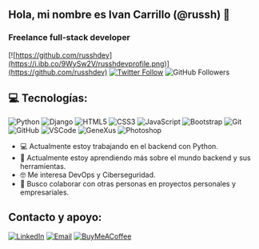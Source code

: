 ## Hola, mi nombre es Ivan Carrillo (@russh) 👋
### Freelance full-stack developer
[![https://github.com/russhdev](https://i.ibb.co/9WySw2V/russhdevprofile.png)](https://github.com/russhdev)
[![Twitter Follow](https://img.shields.io/twitter/follow/russhdevmx?style=social)](https://twitter.com/russhdevmx)
![GitHub Followers](https://img.shields.io/github/followers/russhdev?style=social)

## 💻 Tecnologías:
![Python](https://img.shields.io/badge/Python-ffd747?style=for-the-badge&logo=python&logoColor=white&labelColor=3775a8)
![Django](https://img.shields.io/badge/Django-092e20?style=for-the-badge&logo=django&logoColor=white&labelColor=101010)
![HTML5](https://img.shields.io/badge/HTML5-e14e1d?style=for-the-badge&logo=html5&logoColor=white&labelColor=101010)
![CSS3](https://img.shields.io/badge/CSS3-0277bd?style=for-the-badge&logo=css3&logoColor=white&labelColor=101010)
![JavaScript](https://img.shields.io/badge/JavaScript-f0db4f?style=for-the-badge&logo=javascript&logoColor=white&labelColor=101010)
![Bootstrap](https://img.shields.io/badge/Bootstrap-8813fc?style=for-the-badge&logo=bootstrap&logoColor=white&labelColor=101010)
![Git](https://img.shields.io/badge/Git-f03c2e?style=for-the-badge&logo=git&logoColor=white&labelColor=101010)
![GitHub](https://img.shields.io/badge/GitHub-242938?style=for-the-badge&logo=github&logoColor=white&labelColor=101010)
![VSCode](https://img.shields.io/badge/VSCode-0877b9?style=for-the-badge&logo=visualstudiocode&logoColor=white&labelColor=242938)
![GeneXus](https://img.shields.io/badge/GeneXus-DE1951?style=for-the-badge&logo=gitee&logoColor=white&labelColor=101010)
![Photoshop](https://img.shields.io/badge/Photoshop-31a8ff?style=for-the-badge&logo=adobephotoshop&logoColor=white&labelColor=001e36)

- 💻 Actualmente estoy trabajando en el backend con Python.
- 🌱 Actualmente estoy aprendiendo más sobre el mundo backend y sus herramientas.
- 🤓 Me interesa DevOps y Ciberseguridad.
- 🦾 Busco colaborar con otras personas en proyectos personales y empresariales.

## Contacto y apoyo:
[![LinkedIn](https://img.shields.io/badge/LinkedIn-russh_dev-0077B5?style=for-the-badge&logo=linkedin&logoColor=white&labelColor=101010)](https://www.linkedin.com/in/russhdev)
[![Email](https://img.shields.io/badge/russhdevmx@gmail.com-email_-D14836?style=for-the-badge&logo=gmail&logoColor=white&labelColor=101010)](mailto:russhdevmx@gmail.com)
[![BuyMeACoffee](https://img.shields.io/badge/Buy_Me_A_Coffee-apoyamitrabajo-FFDD00?style=for-the-badge&logo=buy-me-a-coffee&logoColor=white&labelColor=101010)](https://www.buymeacoffee.com/russhdev)

<!--
**russhdev/russhdev** is a ✨ _special_ ✨ repository because its `README.md` (this file) appears on your GitHub profile.

Here are some ideas to get you started:

- 🔭 I’m currently working on ...
- 🌱 I’m currently learning ...
- 👯 I’m looking to collaborate on ...
- 🤔 I’m looking for help with ...
- 💬 Ask me about ...
- 📫 How to reach me: ...
- 😄 Pronouns: ...
- ⚡ Fun fact: ...
-->
